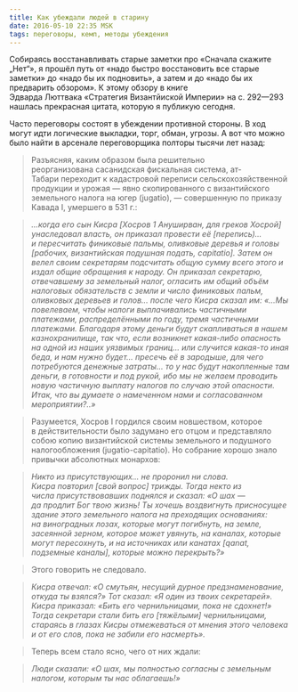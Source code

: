 ```yaml
---
title: Как убеждали людей в старину 
date: 2016-05-10 22:35 MSK
tags: переговоры, кемп, методы убеждения
---
```


Собираясь восстанавливать старые заметки про «Сначала скажите „Нет“», я прошёл путь от «надо быстро восстановить все старые заметки» до «надо бы их подновить», а затем и до «надо бы их предварить обзором». К этому обзору в книге Эдварда Люттвака «Стратегия Византйиской Империи» на с. 292—293 нашлась прекрасная цитата, которую я публикую сегодня. 

Часто переговоры состоят в убеждении противной стороны. В ход могут идти логические выкладки, торг, обман, угрозы. А вот что можно было найти в арсенале переговорщика полторы тысячи лет назад:

>Разъясняя, каким образом была решительно реорганизована сасанидская фискальная система, ат-Табари переходит к кадастровой переписи сельскохозяйственной продукции и урожая — явно скопированного с византийского земельного налога на югер (jugatio), — совершенную по приказу Кавaда I, умершего в 531 г.:

>*...когда его сын Кисpa [Хocров 1 Ануширван, для греков Хосрой] унаследовал власть, он приказал провести её [перепись)... и пересчитать финиковые пальмы, оливковые деревья и головы [рабочих, византийская подушная подать, саріtatiо]. Затем он велел своим секретарям подсчитать общую сумму всего этого и издал общие обращения к народу. Он приказал секретарю, отвечавшему за земельный налог, огласить им общий объём налоговых обязательств с земли и число финиковых пальм, оливковых деревьев и голов... после чего Кисра сказал им: «...Мы повелеваем, чтобы налоги выплачивались частичными платежами, распределёнными по году, тремя частичными платежами. Благодаря этому деньги будут скапливаться в нашем казнохранилище, так что, если возникнет какая-либо опасность на одной из наших уязвимых границ... или случится какая-то иная беда, и нам нужно будет... пресечь её в зародыше, для чего потребуются денежные затраты... то у нас будут накопленные там деньги, в готовности и под рукой, ибо мы не желаем проводить новую частичную выплату налогов по случаю этой опасности. Итак, что вы думаете о намеченном нами и согласованном мероприятии?..»*

>Разумеется, Хоcров I гордился своим новшеством, которое в действительности было задумано его отцом и представляло собою копию византийской системы земельного и подушного налогообложения (jugatio-саріtatio). Но собрание хорошо знало привычки абсолютных монархов:

>*Никто из присутствующих... не проронил ни слова. Кисра повторил [свой вопрос] трижды. Тогда некто из числа присутствовавших поднялся и сказал: «О шах — да продлит Бог твою жизнь! Ты хочешь воздвигнуть присносущее здание этого земельного налога на преходящих основаниях: на виноградных лозах, которые могут погибнуть, на земле, засеянной зерном, которое может увянуть, на каналах, которые могут пересохнуть, и на источниках или канатах [qanat, подземные каналы], которые можно перекрыть?»*

>Этого говорить не следовало.

>*Кисра отвечал: «О смутьян, несущий дурное предзнаменование, откуда ты взялся?» Тот сказал: «Я один из твоих секретарей». Кисра приказал: «Бить его чернильницами, пока не сдохнет!» Тогда секретари стали бить его [тяжёлыми] чернильницами, стараясь в глазах Кисры отмежеваться от мнения этого человека и от его слов, пока не забили его насмерть».*

>Теперь всем стало ясно, чего от них ждали:

>*Люди сказали: «О шах, мы полностью согласны с земельным налогом, которым ты нас облагаешь!»* 
